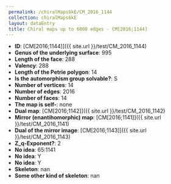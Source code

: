 ```yaml
--- 
 permalink: /chiralMaps6kE/CM_2016_1144 
 collection: chiralMaps6kE
 layout: dataEntry
 title: Chiral maps up to 6000 edges - CM[2016;1144]
---
```


- **ID**: [CM[2016;1144]]({{ site.url }}/test/CM_2016_1144)
- **Genus of the underlying surface**: 995
- **Length of the face**: 288
- **Valency**: 288
- **Length of the Petrie polygon**: 14
- **Is the automorphism group solvable?**: S
- **Number of vertices**: 14
- **Number of edges**: 2016
- **Number of faces**: 14
- **The map is self-**: none
- **Dual map**: [CM[2016;1142]]({{ site.url }}/test/CM_2016_1142)
- **Mirror (enantihomorphic) map**: [CM[2016;1141]]({{ site.url }}/test/CM_2016_1141)
- **Dual of the mirror image**: [CM[2016;1143]]({{ site.url }}/test/CM_2016_1143)
- **Z_q-Exponent?**: 2
- **No idea**:  65:1141
- **No idea**: Y
- **No idea**: Y
- **Skeleton**: nan
- **Some other kind of skeleton**: nan
